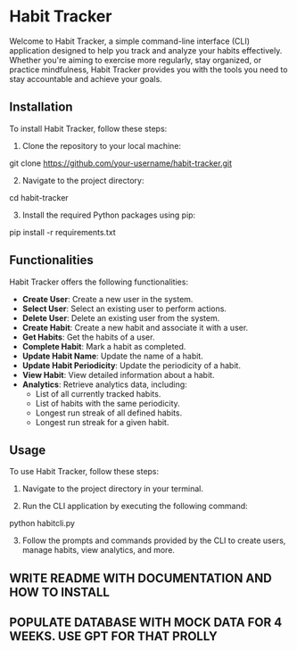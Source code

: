 # Habit Tracker

Welcome to Habit Tracker, a simple command-line interface (CLI) application designed to help you track and analyze your habits effectively. Whether you're aiming to exercise more regularly, stay organized, or practice mindfulness, Habit Tracker provides you with the tools you need to stay accountable and achieve your goals.

## Installation

To install Habit Tracker, follow these steps:

1. Clone the repository to your local machine:

git clone https://github.com/your-username/habit-tracker.git


2. Navigate to the project directory:

cd habit-tracker

3. Install the required Python packages using pip:

pip install -r requirements.txt


## Functionalities

Habit Tracker offers the following functionalities:

- **Create User**: Create a new user in the system.
- **Select User**: Select an existing user to perform actions.
- **Delete User**: Delete an existing user from the system.
- **Create Habit**: Create a new habit and associate it with a user.
- **Get Habits**: Get the habits of a user.
- **Complete Habit**: Mark a habit as completed.
- **Update Habit Name**: Update the name of a habit.
- **Update Habit Periodicity**: Update the periodicity of a habit.
- **View Habit**: View detailed information about a habit.
- **Analytics**: Retrieve analytics data, including:
    - List of all currently tracked habits.
    - List of habits with the same periodicity.
    - Longest run streak of all defined habits.
    - Longest run streak for a given habit.

## Usage

To use Habit Tracker, follow these steps:

1. Navigate to the project directory in your terminal.

2. Run the CLI application by executing the following command:

python habitcli.py

3. Follow the prompts and commands provided by the CLI to create users, manage habits, view analytics, and more.


## WRITE README WITH DOCUMENTATION AND HOW TO INSTALL 
## POPULATE DATABASE WITH MOCK DATA FOR 4 WEEKS. USE GPT FOR THAT PROLLY